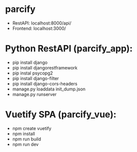 # parcify
* RestAPI: localhost:8000/api/ 
* Frontend: localhost:3000/ 

# Python RestAPI (parcify_app):
* pip install django
* pip install djangorestframework
* pip instal psycopg2
* pip install django-filter
* pip install django-cors-headers
* manage.py loaddata init_dump.json
* manage.py runserver

# Vuetify SPA (parcify_vue):
* npm create vuetify
* npm install
* npm run build
* npm run dev
